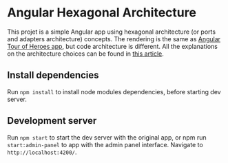 # Angular Hexagonal Architecture

This projet is a simple Angular app using hexagonal architecture (or ports and adapters architecture) concepts. The rendering is the same as [Angular Tour of Heroes app](https://angular.io/tutorial), but code architecture is different. All the explanations on the architecture choices can be found in [this article](https://dev.to/aurelien_alet/hexagonal-architecture-with-angular-8ll).

## Install dependencies

Run `npm install` to install node modules dependencies, before starting dev server.

## Development server

Run `npm start` to start the dev server with the original app, or npm run `start:admin-panel` to app with the admin panel interface. Navigate to `http://localhost:4200/`.
